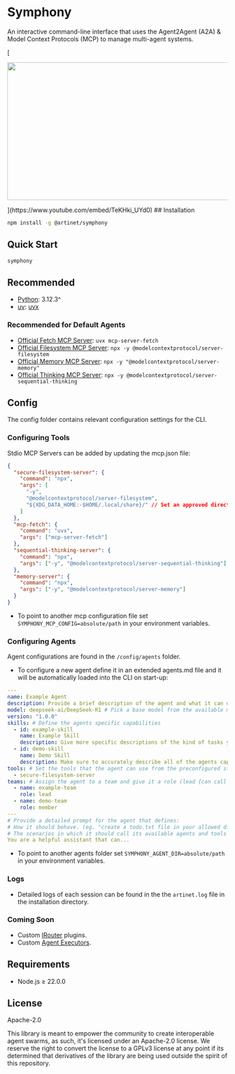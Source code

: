 # Symphony

An interactive command-line interface that uses the Agent2Agent (A2A) & Model Context Protocols (MCP) to manage multi-agent systems.

[<div align="center">
<img src="https://img.youtube.com/vi/TeKHki_UYd0/hqdefault.jpg" width="560" height="315"
/>
</div>
](https://www.youtube.com/embed/TeKHki_UYd0)
## Installation

```bash
npm install -g @artinet/symphony
```

## Quick Start

```bash
symphony
```

## Recommended

- [Python](https://www.python.org/downloads/): 3.12.3^
- [uv](https://docs.astral.sh/uv/): [uvx](https://docs.astral.sh/uv/guides/tools/)

### Recommended for Default Agents

- [Official Fetch MCP Server](https://github.com/modelcontextprotocol/servers/tree/main/src/fetch#fetch-mcp-server): `uvx mcp-server-fetch`
- [Official Filesystem MCP Server](https://github.com/modelcontextprotocol/servers/tree/main/src/filesystem#filesystem-mcp-server): `npx -y @modelcontextprotocol/server-filesystem`
- [Official Memory MCP Server](https://github.com/modelcontextprotocol/servers/tree/main/src/memory#knowledge-graph-memory-server): `npx -y "@modelcontextprotocol/server-memory"`
- [Official Thinking MCP Server](https://github.com/modelcontextprotocol/servers/tree/main/src/sequentialthinking#sequential-thinking-mcp-server): `npx -y @modelcontextprotocol/server-sequential-thinking`

## Config

The config folder contains relevant configuration settings for the CLI.

### Configuring Tools

Stdio MCP Servers can be added by updating the mcp.json file:

```json
{
  "secure-filesystem-server": {
    "command": "npx",
    "args": [
      "-y",
      "@modelcontextprotocol/server-filesystem",
      "${XDG_DATA_HOME:-$HOME/.local/share}/" // Set an approved directory or it will default to /home/
    ]
  },
  "mcp-fetch": {
    "command": "uvx",
    "args": ["mcp-server-fetch"]
  },
  "sequential-thinking-server": {
    "command": "npx",
    "args": ["-y", "@modelcontextprotocol/server-sequential-thinking"]
  },
  "memory-server": {
    "command": "npx",
    "args": ["-y", "@modelcontextprotocol/server-memory"]
  }
}
```

- To point to another mcp configuration file set `SYMPHONY_MCP_CONFIG=absolute/path` in your environment variables.

### Configuring Agents

Agent configurations are found in the `/config/agents` folder.

- To configure a new agent define it in an extended agents.md file and it will be automatically loaded into the CLI on start-up:

```yaml
---
name: Example Agent
description: Provide a brief description of the agent and what it can do.
model: deepseek-ai/DeepSeek-R1 # Pick a base model from the available models on artinet.io (defaults to Deepseek-R1)
version: "1.0.0"
skills: # Define the agents specific capabilities
  - id: example-skill
    name: Example Skill
    description: Give more specific descriptions of the kind of tasks your agent excels at.
  - id: demo-skill
    name: Demo Skill
    description: Make sure to accurately describe all of the agents capabilities to improve discovery.
tools: # Set the tools that the agent can use from the preconfigured stdio servers in your mcp.json
  - secure-filesystem-server
teams: # Assign the agent to a team and give it a role (lead {can call team members}/member {can be called by the team lead})
  - name: example-team
    role: lead
  - name: demo-team
    role: member
---
# Provide a detailed prompt for the agent that defines:
# How it should behave. (eg. "create a todo.txt file in your allowed directory and refer to it before..." )
# The scenarios in which it should call its available agents and tools (if any).
You are a helpful assistant that can...
```

- To point to another agents folder set `SYMPHONY_AGENT_DIR=absolute/path` in your environment variables.

### Logs

- Detailed logs of each session can be found in the the `artinet.log` file in the installation directory.

### Coming Soon

- Custom [IRouter](https://www.npmjs.com/package/@artinet/router?activeTab=readme) plugins.
- Custom [Agent Executors](https://github.com/the-artinet-project/artinet-sdk).

## Requirements

- Node.js ≥ 22.0.0

## License

Apache-2.0

This library is meant to empower the community to create interoperable agent swarms, as such, it's licensed under an Apache-2.0 license.
We reserve the right to convert the license to a GPLv3 license at any point if its determined that derivatives of the library are being used outside the spirit of this repository.
